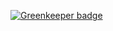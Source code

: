 
[![Greenkeeper badge](https://badges.greenkeeper.io/santoshyadav198613/Shopping-Api-Typescript.svg)](https://greenkeeper.io/)
